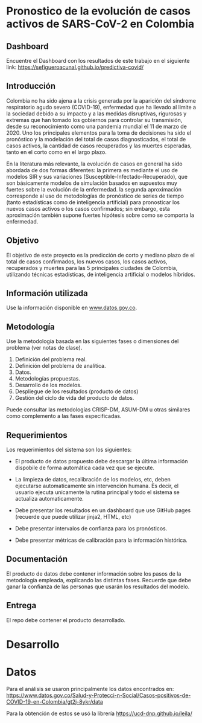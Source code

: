 # Pronostico de la evolución de casos activos de SARS-CoV-2 en Colombia

## Dashboard

Encuentre el Dashboard con los resultados de este trabajo en el siguiente link: https://sefigueroacunal.github.io/predictiva-covid/

## Introducción

Colombia no ha sido ajena a la crisis generada por la aparición del síndrome respiratorio agudo severo (COVID-19), enfermedad que ha llevado al limite a la sociedad debido a su impacto y a las medidas  disruptivas, rigurosas y extremas que han tomado los gobiernos para controlar su transmisión, desde su reconocimiento como una pandemia mundial el 11 de marzo de 2020. Uno los principales elementos para la toma de decisiones ha sido el pronóstico y la modelación del total de casos diagnosticados, el total de casos activos, la cantidad de casos recuperados y las muertes esperadas, tanto en el corto como en el largo plazo.

En la literatura más relevante, la evolución de casos en general ha sido abordada de dos formas diferentes: la primera es mediante el uso de modelos SIR y sus variaciones (Susceptible-Infectado-Recuperado), que son básicamente modelos de simulación basados en supuestos muy fuertes sobre la evolución de la enfermedad. la segunda aproximación corresponde al uso de metodologías de pronóstico de series de tiempo (tanto estadísticas como de inteligencia artificial) para pronosticar los nuevos casos activos o los casos confirmados; sin embargo, esta aproximación también supone fuertes hipótesis sobre como se comporta la enfermedad.

## Objetivo

El objetivo de este proyecto es la predicción de corto y mediano plazo de el total de casos confirmados, los nuevos casos, los casos activos, recuperados y muertes para las 5 principales ciudades de Colombia, utilizando técnicas estadísticas, de inteligencia artificial o modelos híbridos.

## Información utilizada

Use la información disponible en www.datos.gov.co.

## Metodología

Use la metodología basada en las siguientes fases o dimensiones del problema (ver notas de clase).

1. Definición del problema real.
2. Definición del problema de analítica.
3. Datos.
4. Metodologías propuestas.
5. Desarrollo de los modelos.
6. Despliegue de los resultados (producto de datos)
7. Gestión del ciclo de vida del producto de datos. 

Puede consultar las metodologías CRISP-DM, ASUM-DM u otras similares como complemento a las fases especificadas.


## Requerimientos

Los requerimientos del sistema son los siguientes:

* El producto de datos propuesto debe descargar la última información dispobile de forma automática cada vez que se ejecute. 

* La limpieza de datos, recalibración de los modelos, etc, deben ejecutarse automaticamente sin intervención humana. Es decir, el usuario ejecuta unicamente la rutina principal y todo el sistema se actualiza automaticamente.

* Debe presentar los resultados en un dashboard que use GitHub pages (recuerde que puede utilizar jinja2, HTML, etc)

* Debe presentar intervalos de confianza para los pronósticos.

* Debe presentar métricas de calibración para la información histórica.


## Documentación

El producto de datos debe contener información sobre los pasos de la metodología empleada, explicando las distintas fases. Recuerde que debe ganar la confianza de las personas que usarán los resultados del modelo.

## Entrega

El repo debe contener el producto desarrollado.

# Desarrollo 

# Datos

Para el análisis se usaron principalmente los datos encontrados en: https://www.datos.gov.co/Salud-y-Protecci-n-Social/Casos-positivos-de-COVID-19-en-Colombia/gt2j-8ykr/data

Para la obtención de estos se usó la librería https://ucd-dnp.github.io/leila/








